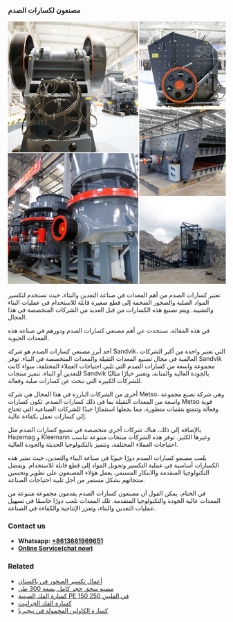 <h3>مصنعون لكسارات الصدم</h3><img src='1701853911.jpg' alt=''><p>تعتبر كسارات الصدم من أهم المعدات في صناعة التعدين والبناء، حيث تستخدم لتكسير المواد الصلبة والصخور الضخمة إلى قطع صغيرة قابلة للاستخدام في عمليات البناء والتشييد. ويتم تصنيع هذه الكسارات من قبل العديد من الشركات المتخصصة في هذا المجال.</p><p>في هذه المقالة، سنتحدث عن أهم مصنعي كسارات الصدم ودورهم في صناعة هذه المعدات الحيوية.</p><p>أحد أبرز مصنعي كسارات الصدم هو شركة Sandvik، التي تعتبر واحدة من أكبر الشركات العالمية في مجال تصنيع المعدات الثقيلة والمعدات المتخصصة في البناء. توفر Sandvik مجموعة واسعة من كسارات الصدم التي تلبي احتياجات العملاء المختلفة، سواء كانت للتعدين أو البناء. تتميز منتجات Sandvik بالجودة العالية والمتانة، وتعتبر خيارًا مثاليًا للشركات الكبيرة التي تبحث عن كسارات صلبة وفعالة.</p><p>أخرى من الشركات البارزة في هذا المجال هي شركة Metso، وهي شركة تصنع مجموعة واسعة من المعدات الثقيلة بما في ذلك كسارات الصدم. تكون كسارات Metso قوية وفعالة وتتمتع بتقنيات متطورة، مما يجعلها استثمارًا جيدًا للشركات الصناعية التي تحتاج إلى كسارات تعمل بكفاءة عالية.</p><p>بالإضافة إلى ذلك، هناك شركات أخرى متخصصة في تصنيع كسارات الصدم مثل Hazemag و Kleemann وغيرها الكثير. توفر هذه الشركات منتجات متنوعة تناسب احتياجات العملاء المختلفة، وتتميز بالتكنولوجيا الحديثة والجودة العالية.</p><p>يلعب مصنعو كسارات الصدم دورًا حيويًا في صناعة البناء والتعدين، حيث تعتبر هذه الكسارات أساسية في عملية التكسير وتحويل المواد إلى قطع قابلة للاستخدام. وبفضل التكنولوجيا المتقدمة والابتكار المستمر، يعمل هؤلاء المصنعون على تطوير وتحسين منتجاتهم بشكل مستمر من أجل تلبية احتياجات الصناعة.</p><p>في الختام، يمكن القول أن مصنعون كسارات الصدم يقدمون مجموعة متنوعة من المعدات عالية الجودة والتكنولوجيا المتقدمة. تلك المعدات تلعب دورًا حاسمًا في تسهيل عمليات التعدين والبناء، وتعزز الإنتاجية والكفاءة في الصناعة.</p><h3>Contact us</h3><ul><li><strong>Whatsapp:&nbsp;<a href="https://wa.me/8613661969651">+8613661969651</a></strong></li><li><a href="https://swt.shibang-china.com/?git&amp;zhl&amp;مصنعون لكسارات الصدم"><strong>Online Service(chat now)</strong></a></li></ul><h3>Related</h3><ul><li><a href='أعمال تكسير الصخور في باكستان.md'>أعمال تكسير الصخور في باكستان</a></li><li><a href='مصنع سحق حجر كامل بسعة 300 طن.md'>مصنع سحق حجر كامل بسعة 300 طن</a></li><li><a href='كسارة الفك الصينية PE 150 250 في الفلبين.md'>كسارة الفك الصينية PE 150 250 في الفلبين</a></li><li><a href='كسارة الفك الجرانيت.md'>كسارة الفك الجرانيت</a></li><li><a href='كسارة الكاولين المحمولة في نيجيريا.md'>كسارة الكاولين المحمولة في نيجيريا</a></li></ul>